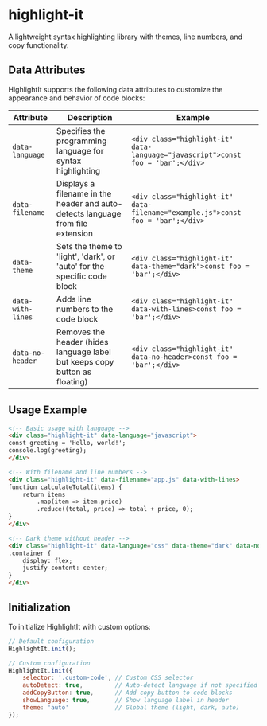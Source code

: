 # highlight-it

A lightweight syntax highlighting library with themes, line numbers, and copy functionality.

## Data Attributes

HighlightIt supports the following data attributes to customize the appearance and behavior of code blocks:

| Attribute | Description | Example |
|-----------|-------------|---------|
| `data-language` | Specifies the programming language for syntax highlighting | `<div class="highlight-it" data-language="javascript">const foo = 'bar';</div>` |
| `data-filename` | Displays a filename in the header and auto-detects language from file extension | `<div class="highlight-it" data-filename="example.js">const foo = 'bar';</div>` |
| `data-theme` | Sets the theme to 'light', 'dark', or 'auto' for the specific code block | `<div class="highlight-it" data-theme="dark">const foo = 'bar';</div>` |
| `data-with-lines` | Adds line numbers to the code block | `<div class="highlight-it" data-with-lines>const foo = 'bar';</div>` |
| `data-no-header` | Removes the header (hides language label but keeps copy button as floating) | `<div class="highlight-it" data-no-header>const foo = 'bar';</div>` |

## Usage Example

```html
<!-- Basic usage with language -->
<div class="highlight-it" data-language="javascript">
const greeting = 'Hello, world!';
console.log(greeting);
</div>

<!-- With filename and line numbers -->
<div class="highlight-it" data-filename="app.js" data-with-lines>
function calculateTotal(items) {
    return items
        .map(item => item.price)
        .reduce((total, price) => total + price, 0);
}
</div>

<!-- Dark theme without header -->
<div class="highlight-it" data-language="css" data-theme="dark" data-no-header>
.container {
    display: flex;
    justify-content: center;
}
</div>
```

## Initialization

To initialize HighlightIt with custom options:

```javascript
// Default configuration
HighlightIt.init();

// Custom configuration
HighlightIt.init({
    selector: '.custom-code', // Custom CSS selector
    autoDetect: true,         // Auto-detect language if not specified
    addCopyButton: true,      // Add copy button to code blocks
    showLanguage: true,       // Show language label in header
    theme: 'auto'             // Global theme (light, dark, auto)
});
```
